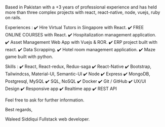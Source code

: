 Based in Pakistan with a +3 years of professional experience and has held more than three complex projects with react, react-native, node, vuejs, ruby on rails.

Experiences :
✔️ Hire Virtual Tutors in Singapore with React.
✔️ FREE ONLINE COURSES with React.
✔️ Hospitalization management application.
✔️ Asset Management Web App with Vuejs & ROR.
✔️ ERP project built with react.
✔️ Data Scrapping.
✔️ Hotel room management application.
✔️ Maze game built with python.

Skills :
✔️ React, React-redux, Redux-saga
✔️ React-Native
✔️ Bootstrap, Tailwindcss, Material-UI, Semantic-UI
✔️ Node
✔️ Express
✔️ MongoDB, Postgresql, MySQL
✔️ SQL, NoSQL
✔️ Docker
✔️ Git / GitHub
✔️ UX/UI Design
✔️ Responsive app
✔️ Realtime app
✔️ REST API

Feel free to ask for further information.

Best regards,

Waleed Siddiqui
Fullstack web developer.
